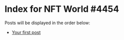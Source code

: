# Index for NFT World #4454
Posts will be displayed in the order below:

- [Your first post](./001-first.md)

